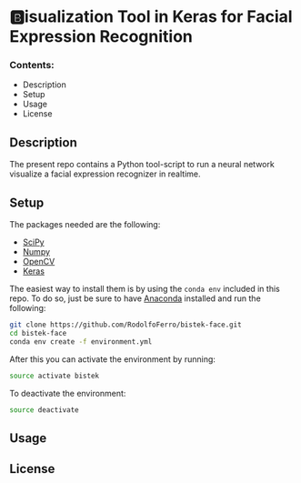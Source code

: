 # 🅱️isualization Tool in Keras for Facial Expression Recognition

### Contents:
- Description
- Setup
- Usage
- License

## Description

The present repo contains a Python tool-script to run a neural network visualize a facial expression recognizer in realtime.


## Setup

The packages needed are the following:

- [SciPy](https://www.scipy.org/)
- [Numpy](http://www.numpy.org/)
- [OpenCV](https://opencv.org/)
- [Keras](https://keras.io/)

The easiest way to install them is by using the `conda env` included in this repo. To do so, just be sure to have [Anaconda](https://www.anaconda.com/download/) installed and run the following:

```bash
git clone https://github.com/RodolfoFerro/bistek-face.git
cd bistek-face
conda env create -f environment.yml
```

After this you can activate the environment by running:

```bash
source activate bistek
```

To deactivate the environment:

```bash
source deactivate
```


## Usage


## License
